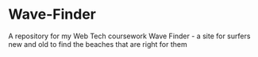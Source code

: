 # Wave-Finder
A repository for my Web Tech coursework Wave Finder - a site for surfers new and old to find the beaches that are right for them
